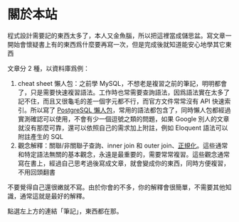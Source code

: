# 關於本站

程式設計需要記的東西太多了，本人又金魚腦，所以把這裡當成儲思盆。寫文章一開始會懷疑書上有的東西爲什麼要再寫一次，但是完成後就知道能安心地學其它東西

文章分 2 種，以資料庫爲例：

1. cheat sheet 懶人包：之前學 MySQL，不想老是複習之前的筆記，明明都會了，只是需要快速複習語法。工作時也常需要查詢語法，因爲語法實在太多了記不住，而且又很龜毛的差一個字元都不行，而官方文件常常沒有 API 快速索引。所以寫了 [PostgreSQL 懶人包](postgresql-cheat-sheet)，常用的語法都包含了，同時懶人包都經過實測確認可以使用，不會有少一個逗號之類的問題，如果 Google 別人的文章就沒有那麼可靠，還可以依照自己的需求加上附註，例如 Eloquent 語法可以附註產生的 SQL
2. 觀念解釋：關聯/非關聯子查詢、inner join 和 outer join、[正規化](database-normalization)。這些通常和特定語法無關的基本觀念，永遠是最重要的，需要常常複習。這些觀念通常寫在書上，經過自己思考過後寫成文章，就會變成你的東西，同時方便複習，不用回頭翻書

不要覺得自己還很嫩就不寫。由於你會的不多，你的解釋會很簡單，不需要其他知識，通常這就是最好的解釋。

點選左上方的連結「筆記」，東西都在那。